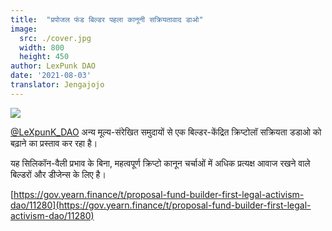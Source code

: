 ```yaml
---
title:  "प्रपोजल फंड बिल्डर पहला कानूनी सक्रियतावाद डाओ"
image:
  src: ./cover.jpg
  width: 800
  height: 450
author: LexPunk DAO
date: '2021-08-03'
translator: Jengajojo
---
```


![](/_posts/_announcements/legal-activism-DAO/1.jpg?w=800&h=450)

[@LeXpunK_DAO](https://twitter.com/LeXpunK_DAO) अन्य मूल्य-संरेखित समुदायों से एक बिल्डर-केंद्रित क्रिप्टोलॉ सक्रियता डडाओ को बढ़ाने का प्रस्ताव कर रहा है।

यह सिलिकॉन-वैली प्रभाव के बिना, महत्वपूर्ण क्रिप्टो कानून चर्चाओं में अधिक प्रत्यक्ष आवाज रखने वाले बिल्डरों और डीजेन्स के लिए है।

[https://gov.yearn.finance/t/proposal-fund-builder-first-legal-activism-dao/11280](https://gov.yearn.finance/t/proposal-fund-builder-first-legal-activism-dao/11280)
